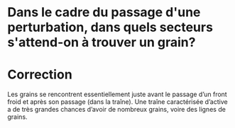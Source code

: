 # Dans le cadre du passage d'une perturbation, dans quels secteurs s'attend-on à trouver un grain?

# Correction
Les grains se rencontrent essentiellement juste avant le passage d’un front froid et après son passage (dans la traîne). Une traîne caractérisée d’active a de très grandes chances d’avoir de nombreux grains, voire des lignes de grains. 
